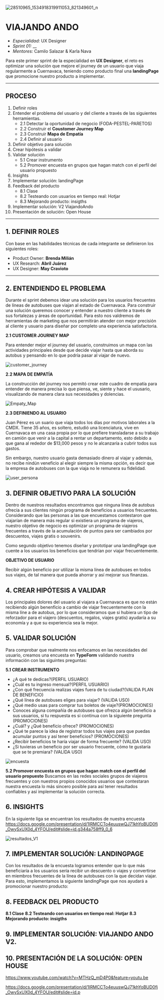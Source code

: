 
![28510965_1534918319911053_821349601_n](https://user-images.githubusercontent.com/32876098/38581495-b4f1e34a-3cd2-11e8-90d9-fbdf5cf27371.jpg)

# VIAJANDO ANDO 
* *Especialidad:* UX Designer
* *Sprint 01:*  __
* *Mentores:* Camilo Salazar & Karla Nava

Para este primer sprint de la especialidad en **UX Designer**, el reto es optimizar una solución que mejore el journey de un usuario que viaja regularmente a Cuernavaca, teniendo como producto final una **landingPage** que promocione nuestro producto a implementar. 

<hr>

## **PROCESO**

1. Definir roles
2. Entender el problema del usuario y del cliente a través de las siguientes herramientas. 
    - 2.1 Detectar la oportunidad de negocio (FODA-PESTEL-PARETOS)
    - 2.2 Construir el **Coustomer Journey Map** 
    - 2.3 Construir **Mapa de Empatía** 
    - 2.4 Definir al usuario
3. Definir objetivo para solución 
4. Crear hipótesis a validar
5. Validar solución 
    - 5.1 Crear instrumento 
    - 5.2 Promover encuesta en grupos que hagan match con el perfil del usuario propuesto
6. Insights
7. Implementar solución: landingPage
8. Feedback del producto
    - 8.1 Clase
    - 8.2 Testeando con usuarios en tiempo real: Hotjar
    - 8.3 Mejorando producto: insigths
9. Implementar solución: V2 ViajandoAndo
10. Presentación de solución: Open House

<hr>

## 1. DEFINIR ROLES
Con base en las habilidades técnicas de cada integrante se definieron los siguientes roles:  

* Product Owner: **Brenda Milián**
* UX Research: **Abril Juárez**
* UX Designer: **May Cravioto**

<hr>

## 2. ENTENDIENDO EL PROBLEMA

Durante el sprint debemos idear una solución para los usuarios frecuentes de líneas de autobuses que viajan al estado de Cuernavaca. Para construir una solución queremos conocer y entender a nuestro cliente a través de sus fortalezas y áreas de oportunidad. Para esto nos valdremos de herramientas de marketing que nos permitirán atender con mejor precisión al cliente y usuario para diseñar por completo una experiencia satisfactoria. 
    
   **2.1 CUSTOMER JOURNEY MAP**

Para entender mejor el journey del usuario, construimos un mapa con las actividades principales desde que decide viajar hasta que aborda su autobus y pensando en lo que podría pasar al viajar de nuevo. 

![customer_journey](assets/images/customer.png)

   **2.2 MAPA DE EMPATÍA**

La construcción del journey nos permitó crear este cuadro de empatía para entender de manera precisa lo que piensa, ve, siente y hace el ususario, visualizando de manera clara sus necesidades y dolencias. 

![Empaty_Map](assets/images/empaty.png)

   **2.3 DEFINIENDO AL USUARIO**

Juan Pérez es un suario que viaja todos los días por motivos laborales a la CMDX. Tiene 35 años, es soltero, estudió una licenciatura, vive en Cuernavaca en una casa propia por lo que prefiere transladarse a su trabajo en camión que venir a la capital a rentar un departamento, esto debido a que gana al rededor de $13,000 pesos y no le alcanzaría a cubrir todos sus gastos.  

Sin embargo, nuestro usuario gasta demasiado dinero al viajar y además, no recibe nindún veneficio al elegir siempre la misma opción, es decir que la empresa de autobuses con la que viaja no le remunera su fidelidad. 

![user_persona](assets/images/user.png)

## 3. DEFINIR OBJETIVO PARA LA SOLUCIÓN

Dentro de nuestros resultados encontramos que ninguna línea de autobus ofrecía a sus clientes ningún programa de beneficios a usuarios frecuentes. Considerando que las personas a las que encuestamos contestaron que viajarían de manera más regular si existiera un programa de viajeros, nuestro objetivo de negocio es optimizar un programa de viajeros frecuentes a través de la acumulación de puntos para ser cambiados por descuentos, viajes gratis o souvenirs. 

Como segundo objetivo tenemos diseñar y prototipar una landingPage que cuente a los usuarios los beneficios que tendrían por viajar frecuentemente. 

**OBJETIVO DE USUARIO**

Recibir algún beneficio por utilizar la misma línea de autobuses en todos sus viajes, de tal manera que pueda ahorrar y así mejorar sus finanzas.

## 4. CREAR HIPÓTESIS A VALIDAR

Los principales dolores del usuario al viajara a Cuernavaca es que no están recibiendo algún benenficio a cambio de viajar frecuentemente con la misma líne a de autobus, por lo que consideramos que si hubiera un tipo de reforzador para el viajero (descuentos, regalos, viajes gratis) ayudaría a su economía y a que su experiencia sea la mejor. 

## 5. VALIDAR SOLUCIÓN 
Para comprobar que realmente nos enfocamos en las necesidades del usuario, creamos una encuesta en **TypeForm** validando nuestra información con las siguintes preguntas: 

   **5.1 CREAR INSTRUMENTO** 

* ¿A qué te dedicas?(PERFIL USUARIO)
* ¿Cuál es tu ingreso mensual?(PERFIL USUARIO)
* ¿Con qué frecuencia realizas viajes fuera de tu ciudad?(VALIDA PLAN DE BENEFICIO)
* ¿Qué línea de autobuses eliges para viajar? (VALIDA USO)
* ¿Qué medio usas para comprar tus boletos de viaje?(PROMOCIONES)
* Conoces alguna compañía de autobuses que ofrezca algún beneficio a sus usuarios, si tu respuesta es si continua con la siguiente pregunta (PROMOCIONES)
* ¿Cuál? y ¿Qué beneficio ofrece? (PROMOCIONES)
* ¿Qué te parece la idea de registrar todos tus viajes para que puedas acumular puntos y así tener beneficios? (PROMOCIONES)
* ¿Recibir beneficios te haría viajar de forma frecuente? (VALIDA USO)
* ¿Si tuvieras un beneficio por ser usuario frecuente, cómo te gustaría que se te premiara? (VALIDA USO)

![encuesta](assets/images/encuesta.png)
   
   **5.2 Promover encuesta en grupos que hagan match con el perfil del usuario propuesto**
Buscamos en las redes sociales grupos de viajeros frecuentes y con nuestros propios conocidos usuarios que contestaran nuestra encuesta lo más sincero posible para así tener resultados confiables y así implementar la solución correcta. 


   
## 6. INSIGHTS
En la siguiente liga se encuentran los resultados de nuestra encuesta https://docs.google.com/presentation/d/1IRMCCTo4euuswQJ71khYoBUD0fj_OwySxUX0d_4YFOU/edit#slide=id.g344a758ff9_0_6

![resultados_V1](assets/images/resultados_V1.png)

## 7. IMPLEMENTAR SOLUCIÓN: LANDINGPAGE
Con los resultados de la encuesta logramos entender que lo que más beneficiaría a los usuarios sería recibir un descuento o viajes y convertirse en miembros frecuentes de la línea de autobuses con la que decidan viajar. Para esto, implementamos la siguiente landingPage que nos ayudará a promocionar nuestro producto: 


## 8. FEEDBACK DEL PRODUCTO
   **8.1 Clase**
   **8.2 Testeando con usuarios en tiempo real: Hotjar**
   **8.3 Mejorando producto: insigths**
   
## 9. IMPLEMENTAR SOLUCIÓN: VIAJANDO ANDO V2. 


## 10. PRESENTACIÓN DE LA SOLUCIÓN: OPEN HOUSE

https://www.youtube.com/watch?v=MTHzQ_mD4P0&feature=youtu.be

https://docs.google.com/presentation/d/1IRMCCTo4euuswQJ71khYoBUD0fj_OwySxUX0d_4YFOU/edit#slide=id.p

